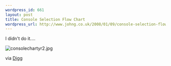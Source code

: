 ```yaml
--- 
wordpress_id: 661
layout: post
title: Console Selection Flow Chart
wordpress_url: http://www.johng.co.uk/2008/01/09/console-selection-flow-chart/
---
```

I didn't do it....

<img src="http://www.johng.co.uk/wp-content/uploads/2008/01/consolechartyr2.jpg" alt="consolechartyr2.jpg" />

via [Digg](http://digg.com/xbox/Not_sure_what_console_to_buy_Here_s_the_flowchart_you_need)
